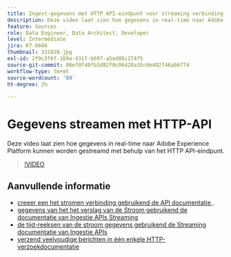 ```yaml
---
title: Ingest-gegevens met HTTP API-eindpunt voor streaming verbinding
description: Deze video laat zien hoe gegevens in real-time naar Adobe Experience Platform kunnen worden gestreamd met behulp van het HTTP API-eindpunt.
feature: Sources
role: Data Engineer, Data Architect, Developer
level: Intermediate
jira: KT-6686
thumbnail: 331028.jpg
exl-id: 2f9c3f6f-169a-431f-b697-a5ed86c274f5
source-git-commit: 00ef0f40fb3d82f0c06428a35c0e402f46ab6774
workflow-type: tm+mt
source-wordcount: '89'
ht-degree: 2%

---
```


# Gegevens streamen met HTTP-API

Deze video laat zien hoe gegevens in real-time naar Adobe Experience Platform kunnen worden gestreamd met behulp van het HTTP API-eindpunt.

>[!VIDEO](https://video.tv.adobe.com/v/331028?learn=on)

## Aanvullende informatie

* [ creeer een het stromen verbinding gebruikend de API documentatie ](https://experienceleague.adobe.com/docs/experience-platform/sources/api-tutorials/create/streaming/http.html).
* [ gegevens van het het verslag van de Stroom gebruikend de documentatie van Ingestie APIs Streaming ](https://experienceleague.adobe.com/docs/experience-platform/ingestion/tutorials/streaming-record-data.html)
* [ de tijd-reeksen van de stroom gegevens gebruikend de Streaming documentatie van Ingestie APIs ](https://experienceleague.adobe.com/docs/experience-platform/ingestion/tutorials/streaming-time-series-data.html)
* [ verzend veelvoudige berichten in één enkele HTTP- verzoekdocumentatie ](https://experienceleague.adobe.com/docs/experience-platform/ingestion/tutorials/streaming-multiple-messages.html)